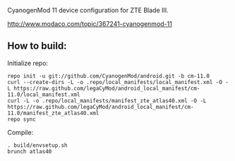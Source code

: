 CyanogenMod 11 device configuration for ZTE Blade III.

http://www.modaco.com/topic/367241-cyanogenmod-11

How to build:
-------------

Initialize repo:

    repo init -u git://github.com/CyanogenMod/android.git -b cm-11.0
    curl --create-dirs -L -o .repo/local_manifests/local_manifest.xml -O -L https://raw.github.com/legaCyMod/android_local_manifest/cm-11.0/local_manifest.xml
    curl -L -o .repo/local_manifests/manifest_zte_atlas40.xml -O -L https://raw.github.com/legaCyMod/android_local_manifest/cm-11.0/manifest_zte_atlas40.xml
    repo sync

Compile:

    . build/envsetup.sh
    brunch atlas40

